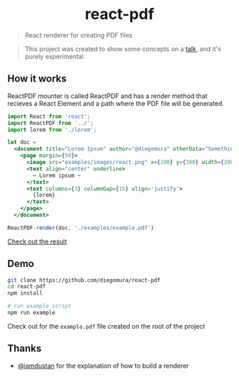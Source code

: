 <big><h1 align="center">react-pdf</h1></big>

> React renderer for creating PDF files

> This project was created to show some concepts on a [talk](https://www.meetup.com/ReactJS-Uruguay/events/234567399/), and it's purely experimental.

## How it works
ReactPDF mounter is called ReactPDF and has a render method that recieves a React Element and a path where the PDF file will be generated.

```jsx
import React from 'react';
import ReactPDF from '../';
import lorem from './lorem';

let doc =
  <document title="Lorem Ipsum" author="@diegomura" otherData="Something else">
    <page margin={50}>
      <image src="examples/images/react.png" x={200} y={300} width={200} />
      <text align="center" underline>
        ~ Lorem ipsum ~
      </text>
      <text columns={3} columnGap={15} align='justify'>
        {lorem}
      </text>
    </page>
  </document>

ReactPDF.render(doc, './examples/example.pdf')
```

[Check out the result](https://github.com/diegomura/react-pdf/blob/master/examples/example.pdf)

## Demo

```bash
git clone https://github.com/diegomura/react-pdf
cd react-pdf
npm install

# run example script
npm run example
```

Check out for the `example.pdf` file created on the root of the project

## Thanks

* [@iamdustan](https://github.com/iamdustan) for the explanation of how to build a renderer
